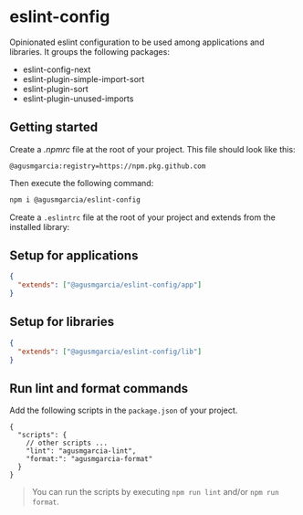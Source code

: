 # eslint-config

Opinionated eslint configuration to be used among applications and libraries. It groups the following packages:

- eslint-config-next
- eslint-plugin-simple-import-sort
- eslint-plugin-sort
- eslint-plugin-unused-imports

## Getting started

Create a _.npmrc_ file at the root of your project. This file should look like this:

```.npmrc
@agusmgarcia:registry=https://npm.pkg.github.com
```

Then execute the following command:

```bash
npm i @agusmgarcia/eslint-config
```

Create a `.eslintrc` file at the root of your project and extends from the installed library:

## Setup for applications

```json
{
  "extends": ["@agusmgarcia/eslint-config/app"]
}
```

## Setup for libraries

```json
{
  "extends": ["@agusmgarcia/eslint-config/lib"]
}
```

## Run lint and format commands

Add the following scripts in the `package.json` of your project.

```jsonc
{
  "scripts": {
    // other scripts ...
    "lint": "agusmgarcia-lint",
    "format:": "agusmgarcia-format"
  }
}
```

> You can run the scripts by executing `npm run lint` and/or `npm run format`.
